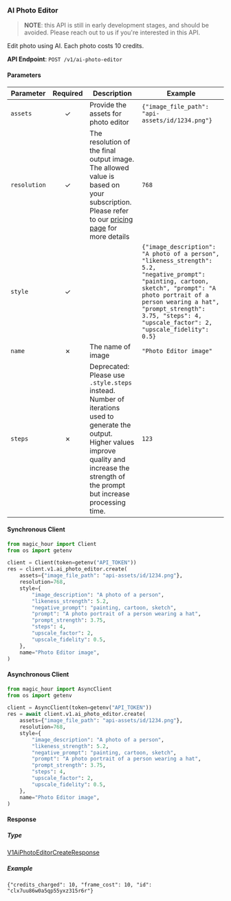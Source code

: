 
### AI Photo Editor <a name="create"></a>

> **NOTE**: this API is still in early development stages, and should be avoided. Please reach out to us if you're interested in this API. 

Edit photo using AI. Each photo costs 10 credits.

**API Endpoint**: `POST /v1/ai-photo-editor`

#### Parameters

| Parameter | Required | Description | Example |
|-----------|:--------:|-------------|--------|
| `assets` | ✓ | Provide the assets for photo editor | `{"image_file_path": "api-assets/id/1234.png"}` |
| `resolution` | ✓ | The resolution of the final output image. The allowed value is based on your subscription. Please refer to our [pricing page](https://magichour.ai/pricing) for more details | `768` |
| `style` | ✓ |  | `{"image_description": "A photo of a person", "likeness_strength": 5.2, "negative_prompt": "painting, cartoon, sketch", "prompt": "A photo portrait of a person wearing a hat", "prompt_strength": 3.75, "steps": 4, "upscale_factor": 2, "upscale_fidelity": 0.5}` |
| `name` | ✗ | The name of image | `"Photo Editor image"` |
| `steps` | ✗ | Deprecated: Please use `.style.steps` instead. Number of iterations used to generate the output. Higher values improve quality and increase the strength of the prompt but increase processing time. | `123` |

#### Synchronous Client

```python
from magic_hour import Client
from os import getenv

client = Client(token=getenv("API_TOKEN"))
res = client.v1.ai_photo_editor.create(
    assets={"image_file_path": "api-assets/id/1234.png"},
    resolution=768,
    style={
        "image_description": "A photo of a person",
        "likeness_strength": 5.2,
        "negative_prompt": "painting, cartoon, sketch",
        "prompt": "A photo portrait of a person wearing a hat",
        "prompt_strength": 3.75,
        "steps": 4,
        "upscale_factor": 2,
        "upscale_fidelity": 0.5,
    },
    name="Photo Editor image",
)

```

#### Asynchronous Client

```python
from magic_hour import AsyncClient
from os import getenv

client = AsyncClient(token=getenv("API_TOKEN"))
res = await client.v1.ai_photo_editor.create(
    assets={"image_file_path": "api-assets/id/1234.png"},
    resolution=768,
    style={
        "image_description": "A photo of a person",
        "likeness_strength": 5.2,
        "negative_prompt": "painting, cartoon, sketch",
        "prompt": "A photo portrait of a person wearing a hat",
        "prompt_strength": 3.75,
        "steps": 4,
        "upscale_factor": 2,
        "upscale_fidelity": 0.5,
    },
    name="Photo Editor image",
)

```

#### Response

##### Type
[V1AiPhotoEditorCreateResponse](/magic_hour/types/models/v1_ai_photo_editor_create_response.py)

##### Example
`{"credits_charged": 10, "frame_cost": 10, "id": "clx7uu86w0a5qp55yxz315r6r"}`
